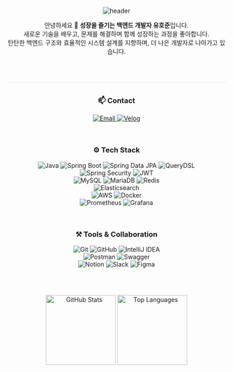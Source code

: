 <!-- More info, tips and tricks for making GitHub Profile README can be found in my article at https://towardsdatascience.com/build-a-stunning-readme-for-your-github-profile-9b80434fe5d7 -->

<!-- [![Header](https://raw.githubusercontent.com/MartinHeinz/MartinHeinz/master/readme_header.png "Header")](https://martinheinz.dev/) -->

<div align="center">

  <!-- Header -->
  <img
    src="https://capsule-render.vercel.app/api?type=waving&color=0:000000,100:4b5563&height=230&section=header&text=💻%20Backend%20Developer%20Yu%20Hojun&fontColor=FFFFFF&fontSize=36&fontAlignY=38&animation=twinkling&desc=Growing%20Through%20Practice%20and%20Collaboration&descAlignY=55&descAlign=50"
    alt="header"
  />

</div>

<p align="center">
  안녕하세요 👋 <strong>성장을 즐기는 백엔드 개발자 유호준</strong>입니다.<br/>
  새로운 기술을 배우고, 문제를 해결하며 함께 성장하는 과정을 좋아합니다.<br/>
  탄탄한 백엔드 구조와 효율적인 시스템 설계를 지향하며, 더 나은 개발자로 나아가고 있습니다.
</p>

<br/>
<hr style="height:1px; background-color:#e5e7eb; border:0; margin:30px 0;" />

<h3 align="center">📫 Contact</h3>

<p align="center">
  <a href="mailto:hojoon1011@gmail.com" rel="noreferrer noopener">
    <img src="https://img.shields.io/badge/Email-DB4437?style=for-the-badge&logo=gmail&logoColor=white" alt="Email"/>
  </a>
  <a href="https://velog.io/@ghwnss/posts" rel="noreferrer noopener">
    <img src="https://img.shields.io/badge/Velog-20C997?style=for-the-badge&logo=velog&logoColor=white" alt="Velog"/>
  </a>
</p>

<br/>
<!-- <hr style="height:1px; background-color:#e5e7eb; border:0; margin:30px 0;" /> -->

<h3 align="center">⚙️ Tech Stack</h3>

<!-- 한 섹션에 모두 배치, 줄바꿈으로만 가볍게 구분 -->
<p align="center">
  <!-- Backend -->
  <img src="https://img.shields.io/badge/Java-ED8B00?style=for-the-badge&logo=openjdk&logoColor=white" alt="Java"/>
  <img src="https://img.shields.io/badge/Spring%20Boot-6DB33F?style=for-the-badge&logo=springboot&logoColor=white" alt="Spring Boot"/>
  <img src="https://img.shields.io/badge/Spring%20Data%20JPA-%236DB33F.svg?style=for-the-badge&logo=spring&logoColor=white" alt="Spring Data JPA"/>
  <img src="https://img.shields.io/badge/QueryDSL-009688?style=for-the-badge&logo=codeforces&logoColor=white" alt="QueryDSL"/>
  <br/>
  <img src="https://img.shields.io/badge/Spring%20Security-6DB33F?style=for-the-badge&logo=springsecurity&logoColor=white" alt="Spring Security"/>
  <img src="https://img.shields.io/badge/JWT-000000?style=for-the-badge&logo=jsonwebtokens&logoColor=white" alt="JWT"/>
  <br/>

  <!-- Data / Cache -->
  <img src="https://img.shields.io/badge/MySQL-4479A1?style=for-the-badge&logo=mysql&logoColor=white" alt="MySQL"/>
  <img src="https://img.shields.io/badge/MariaDB-003545?style=for-the-badge&logo=mariadb&logoColor=white" alt="MariaDB"/>
  <img src="https://img.shields.io/badge/Redis-DD0031?style=for-the-badge&logo=redis&logoColor=white" alt="Redis"/>
  <br/>

  <!-- Search & Analytics -->
  <img src="https://img.shields.io/badge/Elasticsearch-005571?style=for-the-badge&logo=elasticsearch&logoColor=white" alt="Elasticsearch"/>
  <br/>

  <!-- Cloud & Container -->
  <img src="https://img.shields.io/badge/AWS-FF9900?style=for-the-badge&logo=amazon-aws&logoColor=white" alt="AWS"/>
  <img src="https://img.shields.io/badge/Docker-0db7ed?style=for-the-badge&logo=docker&logoColor=white" alt="Docker"/>
  <br/>

  <!-- Observability -->
  <img src="https://img.shields.io/badge/Prometheus-E6522C?style=for-the-badge&logo=prometheus&logoColor=white" alt="Prometheus"/>
  <img src="https://img.shields.io/badge/Grafana-F46800?style=for-the-badge&logo=grafana&logoColor=white" alt="Grafana"/>
</p>

<br/>
<!-- <hr style="height:1px; background-color:#e5e7eb; border:0; margin:30px 0;" /> -->

<h3 align="center">⚒️ Tools & Collaboration</h3>

<p align="center">
  <!-- Dev Tools -->
  <img src="https://img.shields.io/badge/Git-F05033?style=for-the-badge&logo=git&logoColor=white" alt="Git"/>
  <img src="https://img.shields.io/badge/GitHub-181717?style=for-the-badge&logo=github&logoColor=white" alt="GitHub"/>
  <img src="https://img.shields.io/badge/IntelliJ%20IDEA-000000?style=for-the-badge&logo=intellij-idea&logoColor=white" alt="IntelliJ IDEA"/>
  <br/>
  <img src="https://img.shields.io/badge/Postman-FF6C37?style=for-the-badge&logo=postman&logoColor=white" alt="Postman"/>
  <img src="https://img.shields.io/badge/Swagger-85EA2D?style=for-the-badge&logo=swagger&logoColor=black" alt="Swagger"/>
  <br/>

  <!-- Collaboration (배지만, 링크 없음) -->
  <img src="https://img.shields.io/badge/Notion-000000?style=for-the-badge&logo=notion&logoColor=white" alt="Notion"/>
  <img src="https://img.shields.io/badge/Slack-4A154B?style=for-the-badge&logo=slack&logoColor=white" alt="Slack"/>
  <img src="https://img.shields.io/badge/Figma-F24E1E?style=for-the-badge&logo=figma&logoColor=white" alt="Figma"/>
</p>

<br/>
<br/>
<!-- <hr style="height:1px; background-color:#e5e7eb; border:0; margin:30px 0;" /> -->

<p align="center">
  <img height="160px" src="https://github-readme-stats.vercel.app/api?username=dbghwns123&show_icons=true&theme=tokyonight&hide_border=true" alt="GitHub Stats"/>
  <img height="160px" src="https://github-readme-stats.vercel.app/api/top-langs/?username=dbghwns123&layout=compact&theme=tokyonight&hide_border=true" alt="Top Languages"/>
</p>

<!--
<p align="center">
  <img src="https://komarev.com/ghpvc/?username=dbghwns123&label=Profile%20views&color=64b5f6&style=flat" alt="profile views" />
</p>

<div align="center">
  <img src="https://capsule-render.vercel.app/api?type=waving&color=0:64B5F6,100:6DB33F&height=150&section=footer" alt="footer"/>
</div>

[![Solved.ac Profile](http://mazassumnida.wtf/api/v2/generate_badge?boj=dbghwns1234)](https://solved.ac/dbghwns1234/)
-->
